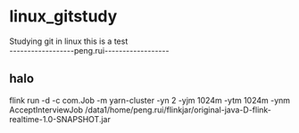 # linux_gitstudy
Studying git in linux
this is a test  
------------------peng.rui------------------
## halo
flink run -d -c com.Job -m yarn-cluster -yn 2 -yjm 1024m -ytm 1024m -ynm AcceptInterviewJob  /data1/home/peng.rui/flinkjar/original-java-D-flink-realtime-1.0-SNAPSHOT.jar 
